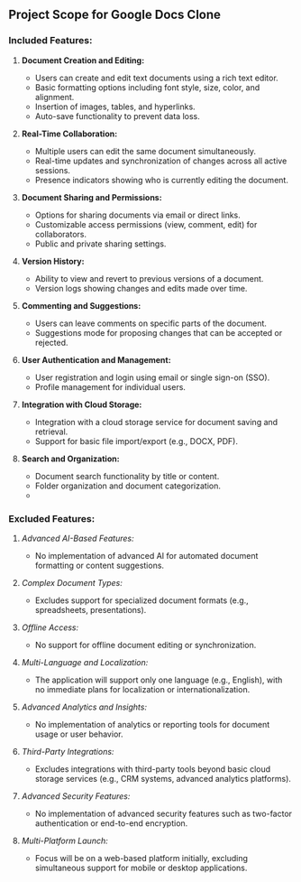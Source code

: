 ## Project Scope for Google Docs Clone

### Included Features:

1. **Document Creation and Editing:**
    
    - Users can create and edit text documents using a rich text editor.
    - Basic formatting options including font style, size, color, and alignment.
    - Insertion of images, tables, and hyperlinks.
    - Auto-save functionality to prevent data loss.
2. **Real-Time Collaboration:**
    
    - Multiple users can edit the same document simultaneously.
    - Real-time updates and synchronization of changes across all active sessions.
    - Presence indicators showing who is currently editing the document.
3. **Document Sharing and Permissions:**
    
    - Options for sharing documents via email or direct links.
    - Customizable access permissions (view, comment, edit) for collaborators.
    - Public and private sharing settings.
4. **Version History:**
    
    - Ability to view and revert to previous versions of a document.
    - Version logs showing changes and edits made over time.
5. **Commenting and Suggestions:**
    
    - Users can leave comments on specific parts of the document.
    - Suggestions mode for proposing changes that can be accepted or rejected.
6. **User Authentication and Management:**
    
    - User registration and login using email or single sign-on (SSO).
    - Profile management for individual users.
7. **Integration with Cloud Storage:**
    
    - Integration with a cloud storage service for document saving and retrieval.
    - Support for basic file import/export (e.g., DOCX, PDF).
8. **Search and Organization:**
    
    - Document search functionality by title or content.
    - Folder organization and document categorization.
    - 
  
### Excluded Features:

1. *Advanced AI-Based Features:*
    
    - No implementation of advanced AI for automated document formatting or content suggestions.
2. *Complex Document Types:*
    
    - Excludes support for specialized document formats (e.g., spreadsheets, presentations).
3. *Offline Access:*
    
    - No support for offline document editing or synchronization.
4. *Multi-Language and Localization:*
    
    - The application will support only one language (e.g., English), with no immediate plans for localization or internationalization.
5. *Advanced Analytics and Insights:*
    
    - No implementation of analytics or reporting tools for document usage or user behavior.
6. *Third-Party Integrations:*
    
    - Excludes integrations with third-party tools beyond basic cloud storage services (e.g., CRM systems, advanced analytics platforms).
7. *Advanced Security Features:*
    
    - No implementation of advanced security features such as two-factor authentication or end-to-end encryption.
8. *Multi-Platform Launch:*
    
    - Focus will be on a web-based platform initially, excluding simultaneous support for mobile or desktop applications.
